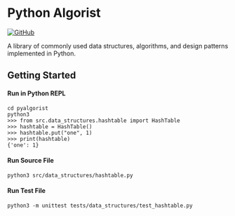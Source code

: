 # Python Algorist

[![GitHub](https://img.shields.io/github/license/marwanali1/travisci-codecov-demo?color=g)](https://github.com/marwanali1/pyalgorist/blob/main/LICENSE)

A library of commonly used data structures, algorithms, and design patterns implemented in Python.

## Getting Started

#### Run in Python REPL
`cd pyalgorist`  
`python3`  
`>>> from src.data_structures.hashtable import HashTable`  
`>>> hashtable = HashTable()`  
`>>> hashtable.put("one", 1)`  
`>>> print(hashtable)`  
`{'one': 1}`

#### Run Source File
`python3 src/data_structures/hashtable.py`  

#### Run Test File
`python3 -m unittest tests/data_structures/test_hashtable.py`
